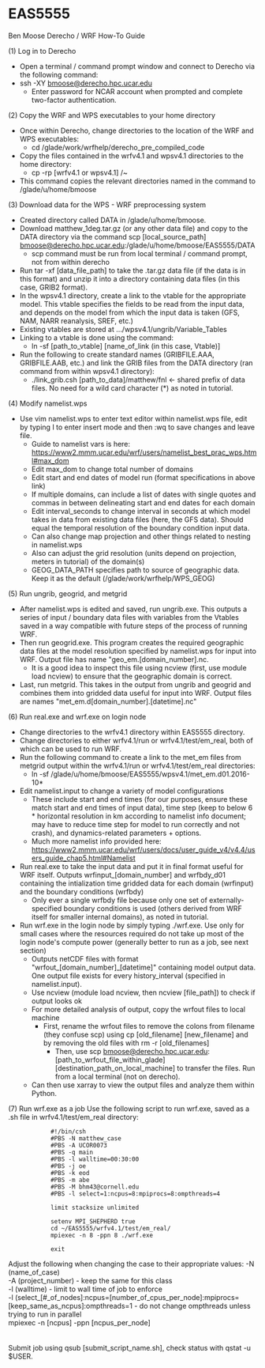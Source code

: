 # EAS5555

Ben Moose
Derecho / WRF How-To Guide

(1) Log in to Derecho
* Open a terminal / command prompt window and connect to Derecho via the following command:
* ssh -XY bmoose@derecho.hpc.ucar.edu
  * Enter password for NCAR account when prompted and complete two-factor authentication.

(2) Copy the WRF and WPS executables to your home directory
* Once within Derecho, change directories to the location of the WRF and WPS executables:
	* cd /glade/work/wrfhelp/derecho_pre_compiled_code
* Copy the files contained in the wrfv4.1 and wpsv4.1 directories to the home directory:
	* cp -rp [wrfv4.1 or wpsv4.1] /~
* This command copies the relevant directories named in the command to
/glade/u/home/bmoose

(3) Download data for the WPS - WRF preprocessing system
* Created directory called DATA in /glade/u/home/bmoose.
* Download matthew_1deg.tar.gz (or any other data file) and copy to the DATA directory via the command scp [local_source_path] bmoose@derecho.hpc.ucar.edu:/glade/u/home/bmoose/EAS5555/DATA
  	* scp command must be run from local terminal / command prompt, not from within derecho
* Run tar -xf [data_file_path] to take the .tar.gz data file (if the data is in this format) and unzip it into a directory containing data files (in this case, GRIB2 format).
* In the wpsv4.1 directory, create a link to the vtable for the appropriate model. This vtable specifies the fields to be read from the input data, and depends on the model from which the input data is taken (GFS, NAM, NARR reanalysis, SREF, etc.)
* Existing vtables are stored at …/wpsv4.1/ungrib/Variable_Tables
* Linking to a vtable is done using the command:
	* ln -sf [path_to_vtable] [name_of_link (in this case, Vtable)]
* Run the following to create standard names (GRIBFILE.AAA, GRIBFILE.AAB, etc.) and link the GRIB files from the DATA directory (ran command from within wpsv4.1 directory):
	* ./link_grib.csh [path_to_data]/matthew/fnl ← shared prefix of data files. No need for a wild card character (*) as noted in tutorial.

(4) Modify namelist.wps
* Use vim namelist.wps to enter text editor within namelist.wps file, edit by typing I to enter insert mode and then :wq to save changes and leave file.
	* Guide to namelist vars is here:
https://www2.mmm.ucar.edu/wrf/users/namelist_best_prac_wps.html#max_dom
	* Edit max_dom to change total number of domains 
	* Edit start and end dates of model run (format specifications in above link)
	* If multiple domains, can include a list of dates with single quotes and commas in between delineating start and end dates for each domain
	* Edit interval_seconds to change interval in seconds at which model takes in data from existing data files (here, the GFS data). Should equal the temporal resolution of the boundary condition input data.
   	* Can also change map projection and other things related to nesting in namelist.wps
   	* Also can adjust the grid resolution (units depend on projection, meters in tutorial) of the domain(s)
   	* GEOG_DATA_PATH specifies path to source of geographic data. Keep it as the default (/glade/work/wrfhelp/WPS_GEOG)
 
(5) Run ungrib, geogrid, and metgrid
* After namelist.wps is edited and saved, run ungrib.exe. This outputs a series of input / boundary data files with variables from the Vtables saved in a way compatible with future steps of the process of running WRF.
* Then run geogrid.exe. This program creates the required geographic data files at the model resolution specified by namelist.wps for input into WRF. Output file has name "geo_em.[domain_number].nc.
	* It is a good idea to inspect this file using ncview (first, use module load ncview) to ensure that the geographic domain is correct.
* Last, run metgrid. This takes in the output from ungrib and geogrid and combines them into gridded data useful for input into WRF. Output files are names "met_em.d[domain_number].[datetime].nc"

 (6) Run real.exe and wrf.exe on login node
* Change directories to the wrfv4.1 directory within EAS5555 directory.
* Change directories to either wrfv4.1/run or wrfv4.1/test/em_real, both of which can be used to run WRF.
* Run the following command to create a link to the met_em files from metgrid output within the wrfv4.1/run or wrfv4.1/test/em_real directories:
 	* ln -sf /glade/u/home/bmoose/EAS5555/wpsv4.1/met_em.d01.2016-10*
* Edit namelist.input to change a variety of model configurations
  	* These include start and end times (for our purposes, ensure these match start and end times of input data), time step (keep to below 6 * horizontal resolution in km according to namelist info document; may have to reduce time step for model to run correctly and not crash), and dynamics-related parameters + options.
  	* Much more namelist info provided here: https://www2.mmm.ucar.edu/wrf/users/docs/user_guide_v4/v4.4/users_guide_chap5.html#Namelist
* Run real.exe to take the input data and put it in final format useful for WRF itself. Outputs wrfinput_[domain_number] and wrfbdy_d01 containing the intialization time gridded data for each domain (wrfinput) and the boundary conditions (wrfbdy)
	* Only ever a single wrfbdy file because only one set of externally-specified boundary conditions is used (others derived from WRF itself for smaller internal domains), as noted in tutorial.
 * Run wrf.exe in the login node by simply typing ./wrf.exe. Use only for small cases where the resources required do not take up most of the login node's compute power (generally better to run as a job, see next section)
	* Outputs netCDF files with format "wrfout_[domain_number]_[datetime]" containing model output data. One output file exists for every history_interval (specified in namelist.input).
 	* Use ncview (module load ncview, then ncview [file_path]) to check if output looks ok
  	* For more detailed analysis of output, copy the wrfout files to local machine
		* First, rename the wrfout files to remove the colons from filename (they confuse scp) using cp [old_filename] [new_filename] and by removing the old files with rm -r [old_filenames]
    		* Then, use scp bmoose@derecho.hpc.ucar.edu:[path_to_wrfout_file_within_glade] [destination_path_on_local_machine] to transfer the files. Run from a local terminal (not on derecho).
	* Can then use xarray to view the output files and analyze them within Python.

(7) Run wrf.exe as a job
Use the following script to run wrf.exe, saved as a .sh file in wrfv4.1/test/em_real directory:


				#!/bin/csh
				#PBS -N matthew_case
				#PBS -A UCOR0073
				#PBS -q main
				#PBS -l walltime=00:30:00
				#PBS -j oe
				#PBS -k eod
				#PBS -m abe
				#PBS -M bhm43@cornell.edu
				#PBS -l select=1:ncpus=8:mpiprocs=8:ompthreads=4
				
				limit stacksize unlimited
				
				setenv MPI_SHEPHERD true
				cd ~/EAS5555/wrfv4.1/test/em_real/
				mpiexec -n 8 -ppn 8 ./wrf.exe

				exit

Adjust the following when changing the case to their appropriate values:
-N (name_of_case)\
-A (project_number) - keep the same for this class\
-l (walltime) - limit to wall time of job to enforce\
-l (select_[#_of_nodes]:ncpus=[number_of_cpus_per_node]:mpiprocs=[keep_same_as_ncpus]:ompthreads=1 - do not change ompthreads unless trying to run in parallel\
mpiexec -n [ncpus] -ppn [ncpus_per_node]\
\
\
Submit job using qsub [submit_script_name.sh], check status with qstat -u $USER.

